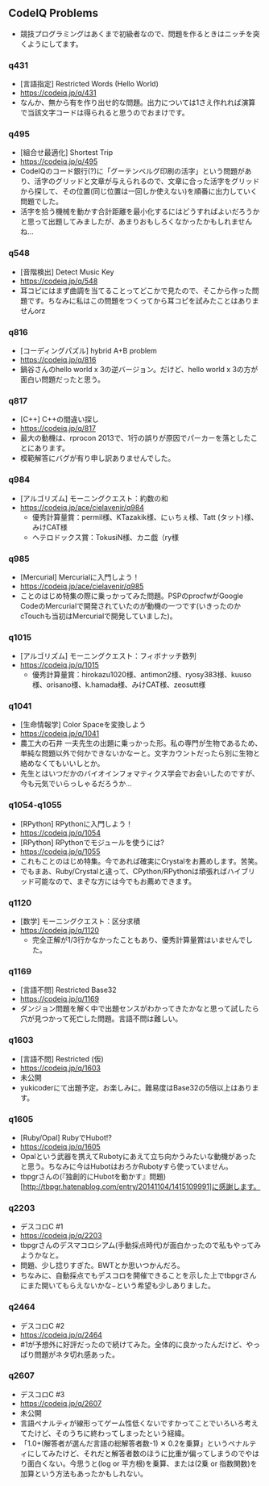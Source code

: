## CodeIQ Problems
- 競技プログラミングはあくまで初級者なので、問題を作るときはニッチを突くようにしてます。

### q431
- [言語指定] Restricted Words (Hello World)
- <https://codeiq.jp/q/431>
- なんか、無から有を作り出せ的な問題。出力については1さえ作れれば演算で当該文字コードは得られると思うのでおまけです。

### q495
- [組合せ最適化] Shortest Trip
- <https://codeiq.jp/q/495>
- CodeIQのコード銀行(?)に「グーテンベルグ印刷の活字」という問題があり、活字のグリッドと文章が与えられるので、文章に合った活字をグリッドから探して、その位置(同じ位置は一回しか使えない)を順番に出力していく問題でした。
- 活字を拾う機械を動かす合計距離を最小化するにはどうすればよいだろうかと思って出題してみましたが、あまりおもしろくなかったかもしれませんね…

### q548
- [音階検出] Detect Music Key
- <https://codeiq.jp/q/548>
- 耳コピにはまず曲調を当てることってどこかで見たので、そこから作った問題です。ちなみに私はこの問題をつくってから耳コピを試みたことはありませんorz

### q816
- [コーディングパズル] hybrid A+B problem
- <https://codeiq.jp/q/816>
- 鍋谷さんのhello world x 3の逆バージョン。だけど、hello world x 3の方が面白い問題だったと思う。

### q817
- [C++] C++の間違い探し
- <https://codeiq.jp/q/817>
- 最大の動機は、rprocon 2013で、1行の誤りが原因でパーカーを落としたことにあります。
- 模範解答にバグが有り申し訳ありませんでした。

### q984
- [アルゴリズム] モーニングクエスト：約数の和
- <https://codeiq.jp/ace/cielavenir/q984>
  - 優秀計算量賞：permil様、KTazakik様、にぃちぇ様、Tatt (タット)様、みけCAT様
  - ヘテロドックス賞：TokusiN様、カニ戯（ry様

### q985
- [Mercurial] Mercurialに入門しよう！
- <https://codeiq.jp/ace/cielavenir/q985>
- ことのはじめ特集の際に乗っかってみた問題。PSPのprocfwがGoogle CodeのMercurialで開発されていたのが動機の一つです(いきったのかcTouchも当初はMercurialで開発していました)。

### q1015
- [アルゴリズム] モーニングクエスト：フィボナッチ数列
- <https://codeiq.jp/q/1015>
  - 優秀計算量賞：hirokazu1020様、antimon2様、ryosy383様、kuuso様、orisano様、k.hamada様、みけCAT様、zeosutt様

### q1041
- [生命情報学] Color Spaceを変換しよう
- <https://codeiq.jp/q/1041>
- 農工大の石井 一夫先生の出題に乗っかった形。私の専門が生物であるため、単純な問題以外で何かできないかなーと。文字カウントだったら別に生物と絡めなくてもいいしとか。
- 先生とはいつだかのバイオインフォマティクス学会でお会いしたのですが、今も元気でいらっしゃるだろうか…

### q1054-q1055
- [RPython] RPythonに入門しよう！
- <https://codeiq.jp/q/1054>
- [RPython] RPythonでモジュールを使うには?
- <https://codeiq.jp/q/1055>
- これもことのはじめ特集。今であれば確実にCrystalをお薦めします。苦笑。
- でもまあ、Ruby/Crystalと違って、CPython/RPythonは頑張ればハイブリッド可能なので、まぞな方には今でもお薦めできます。

### q1120
- [数学] モーニングクエスト：区分求積
- <https://codeiq.jp/q/1120>
  - 完全正解が1/3行かなかったこともあり、優秀計算量賞はいませんでした。

### q1169
- [言語不問] Restricted Base32
- <https://codeiq.jp/q/1169>
- ダンジョン問題を解く中で出題センスがわかってきたかなと思って試したら穴が見つかって死亡した問題。言語不問は難しい。

### q1603
- [言語不問] Restricted (仮)
- <https://codeiq.jp/q/1603>
- 未公開
- yukicoderにて出題予定。お楽しみに。難易度はBase32の5倍以上はあります。

### q1605
- [Ruby/Opal] RubyでHubot!?
- <https://codeiq.jp/q/1605>
- Opalという武器を携えてRubotyにあえて立ち向かうみたいな動機があったと思う。ちなみに今はHubotはおろかRubotyすら使っていません。
- tbpgrさんの(『独創的にHubotを動かす』問題)[http://tbpgr.hatenablog.com/entry/20141104/1415109991]に感謝します。

### q2203
- デスコロC #1
- <https://codeiq.jp/q/2203>
- tbpgrさんのデスマコロシアム(手動採点時代)が面白かったので私もやってみようかなと。
- 問題、少し捻りすぎた。BWTとか思いつかんだろ。
- ちなみに、自動採点でもデスコロを開催できることを示した上でtbpgrさんにまた開いてもらえないかな−という希望も少しありました。

### q2464
- デスコロC #2
- <https://codeiq.jp/q/2464>
- #1が予想外に好評だったので続けてみた。全体的に良かったんだけど、やっぱり問題がネタ切れ感あった。

### q2607
- デスコロC #3
- <https://codeiq.jp/q/2607>
- 未公開
- 言語ペナルティが線形ってゲーム性低くないですかってことでいろいろ考えてたけど、そのうちに終わってしまったという経緯。
- 「1.0+(解答者が選んだ言語の総解答者数-1) ✕ 0.2を乗算」というペナルティにしてみたけど、それだと解答者数のほうに比重が偏ってしまうのでやはり面白くない。今思うと(log or 平方根)を乗算、または(2乗 or 指数関数)を加算という方法もあったかもしれない。

